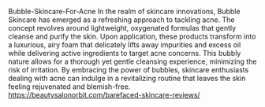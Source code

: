 Bubble-Skincare-For-Acne
In the realm of skincare innovations, Bubble Skincare has emerged as a refreshing approach to tackling acne. 
The concept revolves around lightweight, oxygenated formulas that gently cleanse and purify the skin. 
Upon application, these products transform into a luxurious, airy foam that delicately lifts away impurities and excess oil while delivering active ingredients to target acne concerns. This bubbly nature allows for a thorough yet gentle cleansing experience, minimizing the risk of irritation. By embracing the power of bubbles, skincare enthusiasts dealing with acne can indulge in a revitalizing routine that leaves the skin feeling rejuvenated and blemish-free.
https://beautysalonorbit.com/barefaced-skincare-reviews/
